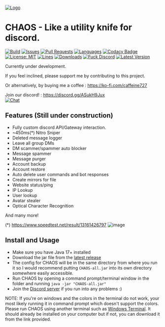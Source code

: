 [![Logo](https://caffeine.moe/CHAOS/logo-min.jpg)](https://caffeine.moe/CHAOS/)
# CHAOS - Like a utility knife for discord.

[![Build](https://github.com/caffeine-moe/CHAOS/workflows/Build/badge.svg)](https://github.com/caffeine-moe/CHAOS/actions/workflows/ci.yml) [![Issues](https://img.shields.io/github/issues/caffeine-moe/CHAOS)](https://github.com/caffeine-moe/CHAOS/issues) [![Pull Requests](https://img.shields.io/github/issues-pr/caffeine-moe/CHAOS)](https://github.com/caffeine-moe/CHAOS/pulls) [![Languages](https://img.shields.io/github/languages/top/caffeine-moe/CHAOS)](https://github.com/caffeine-moe/CHAOS/search?l=kotlin&type=code) [![Codacy Badge](https://app.codacy.com/project/badge/Grade/20fac2c6452940e592ffc9e06f21972a)](https://www.codacy.com/gh/caffeine-moe/CHAOS/dashboard?utm_source=github.com&amp;utm_medium=referral&amp;utm_content=caffeine-moe/CHAOS&amp;utm_campaign=Badge_Grade) [![License: MIT](https://img.shields.io/github/license/caffeine-moe/CHAOS)](https://mit-license.org/) [![Lines](https://img.shields.io/tokei/lines/github/caffeine-moe/CHAOS)]() [![Downloads](https://img.shields.io/github/downloads/caffeine-moe/CHAOS/total)]() [![Fuck Discord](https://img.shields.io/badge/Fuck-Discord-critical)](https://discord.com/developers/docs/topics/oauth2#bot-vs-user-accounts) [![Latest Version](https://img.shields.io/github/v/release/caffeine-moe/CHAOS?include_prereleases)]()


Currently under development.

If you feel inclined, please support me by contributing to this project. 

Or alternatively, by buying me a coffee : https://ko-fi.com/caffeine727

Join our discord! : https://discord.gg/ASukH9Jux  
[![Chat](https://img.shields.io/discord/614568502573137920?label=discord)]()

## Features (Still under construction)
- Fully custom discord API/Gateway interaction.
- ~450ms(*) Nitro Sniper
- Deleted message logger
- Leave all group DMs
- DM scammer/spammer auto blocker
- Message spammer
- Message purger
- Account backup
- Account restore
- Auto delete user commands and bot responses
- Create mirrors for file
- Website status/ping
- IP Lookup
- User lookup
- Avatar stealer
- Optical Character Recognition

And many more!

(*) https://www.speedtest.net/result/13161426797
![image](https://user-images.githubusercontent.com/45857025/168665832-740ef04b-1511-46ef-be0b-37cf1b571a46.png)

## Install and Usage
- Make sure you have Java 17+ installed
- Download the jar file from the [latest release](https://github.com/caffeine-moe/CHAOS/releases/latest)
- The config for CHAOS will be in the same directory from where you run it so I would recommend putting `CHAOS-all.jar` into its own directory somewhere easily accessible.
- Run CHAOS by opening a command prompt/terminal window in the folder and running `java -jar "CHAOS-all.jar"`
- Join the [Discord server](https://discord.gg/ASukH9Juxz) if you run into any problems :)

NOTE: If you're on windows and the colors in the terminal do not work, your most likely running it in command prompt which doesn't support the colors.  Please run CHAOS using another terminal such as [Windows Terminal](https://apps.microsoft.com/store/detail/windows-terminal/9N0DX20HK701).  It should already be installed on your computer but if not, you can download it from the link provided.
